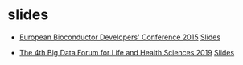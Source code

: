 # slides

* [European Bioconductor Developers' Conference 2015](https://sites.google.com/site/eurobioc2015/) [Slides](https://github.com/zhilongjia/slides/blob/master/eurobioc2015_FlashlightII_cogena_ZhilongJia.pdf)

* [The 4th Big Data Forum for Life and Health Sciences 2019](https://bigd.big.ac.cn/conference/bdf2019) [Slides](https://github.com/zhilongjia/slides/blob/master/ZhilongJia-BDF20191013-v7.pdf)

